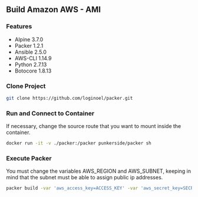 ## Build Amazon AWS - AMI

### Features

* Alpine 3.7.0
* Packer 1.2.1
* Ansible 2.5.0
* AWS-CLI 1.14.9
* Python 2.7.13
* Botocore 1.8.13

### Clone Project

```bash
git clone https://github.com/loginoel/packer.git
```

### Run and Connect to Container

If necessary, change the source route that you want to mount inside the container.

```bash
docker run -it -v ./packer:/packer punkerside/packer sh
```

### Execute Packer

You must change the variables AWS_REGION and AWS_SUBNET, keeping in mind that the subnet must be able to assign public ip addresses.

```bash
packer build -var 'aws_access_key=ACCESS_KEY' -var 'aws_secret_key=SECRET_KEY' -var 'aws_region=AWS_REGION' -var 'aws_subnet=AWS_SUBNET' packer.json
```